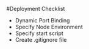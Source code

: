#Deployment Checklist

* Dynamic Port Binding
* Specify Node Environment
* Specify start script
* Create .gitignore file